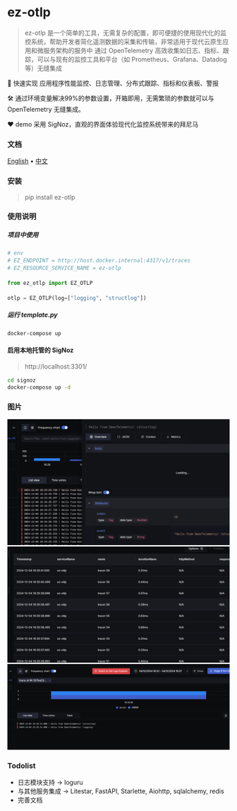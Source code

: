 # ez-otlp

> ez-otlp 是一个简单的工具，无需复杂的配置，即可便捷的使用现代化的监控系统，帮助开发者简化遥测数据的采集和传输，非常适用于现代云原生应用和微服务架构的服务中
> 通过 OpenTelemetry 高效收集如日志、指标、跟踪，可以与现有的监控工具和平台（如 Prometheus、Grafana、Datadog 等）无缝集成

🚀 快速实现 应用程序性能监控、日志管理、分布式跟踪、指标和仪表板、警报

🛠️ 通过环境变量解决99%的参数设置，开箱即用，无需繁琐的参数就可以与 OpenTelemetry 无缝集成。

❤️ demo 采用 SigNoz，直观的界面体验现代化监控系统带来的拜尼马

### 文档
<a href="https://github.com/a1403951401/ez_otlp/blob/main/README.md">English</a> &bull;
<a href="https://github.com/a1403951401/ez_otlp/blob/main/README.zh-cn.md">中文</a>

### 安装
> pip install ez-otlp

### 使用说明
##### 项目中使用
```python
# env
# EZ_ENDPOINT = http://host.docker.internal:4317/v1/traces
# EZ_RESOURCE_SERVICE_NAME = ez-otlp

from ez_otlp import EZ_OTLP

otlp = EZ_OTLP(log=["logging", "structlog"])
```
##### 运行 template.py
```bash
docker-compose up
```

#### 启用本地托管的 SigNoz
> http://localhost:3301/
```bash
cd signoz
docker-compose up -d
```

### 图片
![img.png](docs/img.png)
![img.png](docs/img2.png)
![img.png](docs/img3.png)


### Todolist
 - 日志模块支持 -> loguru
 - 与其他服务集成 -> Litestar, FastAPI, Starlette, Aiohttp, sqlalchemy, redis
 - 完善文档
